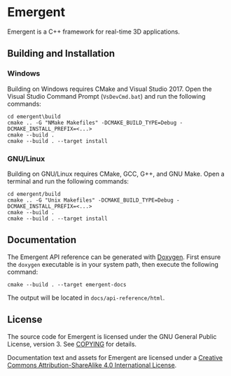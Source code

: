 # Emergent

Emergent is a C++ framework for real-time 3D applications.

## Building and Installation

### Windows

Building on Windows requires CMake and Visual Studio 2017. Open the Visual Studio Command Prompt (`VsDevCmd.bat`) and run the following commands:

	cd emergent\build
	cmake .. -G "NMake Makefiles" -DCMAKE_BUILD_TYPE=Debug -DCMAKE_INSTALL_PREFIX=<...>
	cmake --build .
	cmake --build . --target install

### GNU/Linux

Building on GNU/Linux requires CMake, GCC, G++, and GNU Make. Open a terminal and run the following commands:

	cd emergent/build
	cmake .. -G "Unix Makefiles" -DCMAKE_BUILD_TYPE=Debug -DCMAKE_INSTALL_PREFIX=<...>
	cmake --build .
	cmake --build . --target install

## Documentation

The Emergent API reference can be generated with [Doxygen](http://www.stack.nl/~dimitri/doxygen/). First ensure the `doxygen` executable is in your system path, then execute the following command:

	cmake --build . --target emergent-docs

The output will be located in `docs/api-reference/html`.

## License

The source code for Emergent is licensed under the GNU General Public License, version 3. See [COPYING](./COPYING) for details.

Documentation text and assets for Emergent are licensed under a [Creative Commons Attribution-ShareAlike 4.0 International License](http://creativecommons.org/licenses/by-sa/4.0/).
